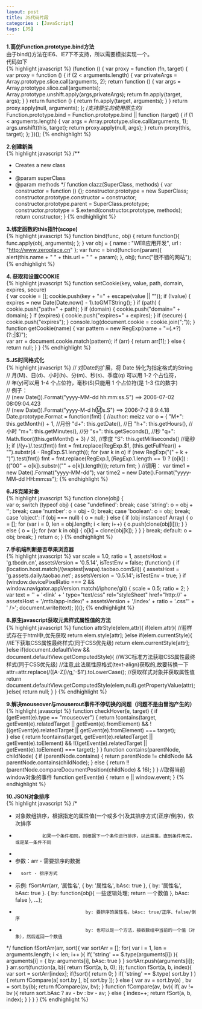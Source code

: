 ```yaml
---
layout: post
title: JS代码片段
categories : [JavaScript]
tags: [JS]
---
```


**1.高仿Function.prototype.bind方法**  
由于bind()方法在IE6、IE7下不支持，所以需要模拟实现一个。  
代码如下     
{% highlight javascript %}
(function () {
            var proxy = function (fn, target) {
                var proxy = function () {
                    if (2 < arguments.length) { 
                        var privateArgs = Array.prototype.slice.call(arguments, 2); 
                        return function () {
                            var args = Array.prototype.slice.call(arguments);
                            Array.prototype.unshift.apply(args,privateArgs);
                            return fn.apply(target, args);
                        }
                    }
                    return function () {
                        return fn.apply(target, arguments);
                    }
                }
                return proxy.apply(null, arguments);
            };
            /*支持原生的使用原生的*/
            Function.prototype.bind = Function.prototype.bind ||
            function (target) {
                if (1 < arguments.length) {
                    var args = Array.prototype.slice.call(arguments, 1); 
                    args.unshift(this, target);
                    return proxy.apply(null, args);
                }
                return proxy(this, target);
            };
})();
{% endhighlight %}

**2.创建新类**  
{% highlight javascript %}
/**
 * Creates a new class
 *
 * @param superClass
 * @param methods
 */
function clazz(SuperClass, methods) {
    var constructor = function () {};
    constructor.prototype = new SuperClass;
    constructor.prototype.constructor = constructor;
    constructor.prototype.parent = SuperClass.prototype;
    constructor.prototype = $.extend(constructor.prototype, methods);
    return constructor;
}
{% endhighlight %}



**3.绑定函数的this指针(scope)**  
{% highlight javascript %}
function bind(func, obj)
{
    return function(){
        func.apply(obj, arguments);
    };
}
var obj = {
    name : "WEB应用开发",
    url  : "http://www.zeroplace.cn"
};
var func = bind(function(param){
    alert(this.name + " " + this.url + " " + param);
}, obj);
func("很不错的网站");  
{% endhighlight %}  

**4. 获取和设置COOKIE**  
{% highlight javascript %}
function setCookie(key, value, path, domain, expires, secure)  
{
    var cookie = [];
    cookie.push(key + "=" + escape(value || ""));
    if (!value) {
        expires = new Date(Date.now() - 1).toGMTString();
    }
    if (path) {
        cookie.push("path=" + path);
    }
    if (domain) {
        cookie.push("domain=" + domain);
    }
    if (expires) {
        cookie.push("expires=" + expires);
    }
    if (secure) {
        cookie.push("expires");
    }
    console.log(document.cookie = cookie.join(";"));
}
function getCookie(name)
{
    var pattern = new RegExp(name + "=(.*?)(?:;|$)");  
    var arr = document.cookie.match(pattern);
    if (arr) {
        return arr[1];
    } else {
        return null;
    }
}
{% endhighlight %}  

**5.JS时间格式化**  
{% highlight javascript %}
// 对Date的扩展，将 Date 转化为指定格式的String  
// 月(M)、日(d)、小时(h)、分(m)、秒(s)、季度(q) 可以用 1-2 个占位符，   
// 年(y)可以用 1-4 个占位符，毫秒(S)只能用 1 个占位符(是 1-3 位的数字)   
// 例子：   
// (new Date()).Format("yyyy-MM-dd hh:mm:ss.S") ==> 2006-07-02 08:09:04.423   
// (new Date()).Format("yyyy-M-d h:m:s.S")      ==> 2006-7-2 8:9:4.18   
Date.prototype.Format = function(fmt) { //author: meizz
    var o = {
        "M+": this.getMonth() + 1, //月份
        "d+": this.getDate(), //日 
        "h+": this.getHours(), //小时
        "m+": this.getMinutes(), //分
        "s+": this.getSeconds(), //秒
        "q+": Math.floor((this.getMonth() + 3) / 3), //季度
        "S": this.getMilliseconds() //毫秒
    };
    if (/(y+)/.test(fmt)) fmt = fmt.replace(RegExp.$1, (this.getFullYear() + "").substr(4 - RegExp.$1.length));
    for (var k in o)
        if (new RegExp("(" + k + ")").test(fmt)) fmt = fmt.replace(RegExp.$1, (RegExp.$1.length == 1) ? (o[k]) : (("00" + o[k]).substr(("" + o[k]).length)));
    return fmt;
}
//调用：
var time1 = new Date().Format("yyyy-MM-dd");
var time2 = new Date().Format("yyyy-MM-dd HH:mm:ss");
{% endhighlight %}  


**6.JS克隆对象**  
{% highlight javascript %}
function clone(obj) {  
    var o;
    switch (typeof obj) {
        case "undefined':
            break;
        case 'string':
            o = obj + '';
            break;
        case 'number':
            o = obj - 0;
            break;
        case 'boolean':
            o = obj;
            break;
        case 'object':
            if (obj === null) {
                o = null;
            } else {
                if (obj instanceof Array) {
                    o = [];
                    for (var i = 0, len = obj.length; i < len; i++) {
                        o.push(clone(obj[i]));
                    }
                } else {
                    o = {};
                    for (var k in obj) {
                        o[k] = clone(obj[k]);
                    }
                }
            }
            break;
        default:
            o = obj;
            break;
    }
    return o;
}
{% endhighlight %}  


**7.手机端判断是否苹果浏览器**  
{% highlight javascript %}
var scale = 1.0, ratio = 1, assetsHost = 'g.tbcdn.cn', assetsVersion = '0.5.14', isTestEnv = false;
(function() {
    if (location.host.match(/(waptest|wapa)\.taobao\.com$/i)) {
        assetsHost = 'g.assets.daily.taobao.net';
        assetsVersion = '0.5.14';
        isTestEnv = true;
    }
    if (window.devicePixelRatio === 2 && window.navigator.appVersion.match(/iphone/gi)) {
        scale = 0.5;
        ratio = 2;
    }
    var text = '<meta name="viewport" content="initial-scale=' + scale + ', maximum-scale=' + scale +', minimum-scale=' + scale + ', user-scalable=no" />'
        + '<link' + ' type="text/css" rel="styleSheet" href="http://' + assetsHost + '/mtb/app-index/' + assetsVersion + '/index' + ratio + '.css"' + ' />';
    document.write(text);
})();
{% endhighlight %}  


**8.原生javascript获取元素样式属性值的方法**  
{% highlight javascript %}
function attrStyle(elem,attr){ 
    if(elem.attr){ 
        //若样式存在于html中,优先获取 
        return elem.style[attr]; 
    }else if(elem.currentStyle){ 
        //IE下获取CSS属性最终样式(同于CSS优先级) 
        return elem.currentStyle[attr]; 
    }else if(document.defaultView && document.defaultView.getComputedStyle){ 
        //W3C标准方法获取CSS属性最终样式(同于CSS优先级) 
        //注意,此法属性原格式(text-align)获取的,故要转换一下 
        attr=attr.replace(/([A-Z])/g,'-$1').toLowerCase(); 
        //获取样式对象并获取属性值 
        return document.defaultView.getComputedStyle(elem,null).getPropertyValue(attr); 
    }else{ 
        return null; 
    } 
}
{% endhighlight %} 


**9.解决mouseover与mouserout事件不停切换的问题（问题不是由冒泡产生的）**  
{% highlight javascript %}
function checkHover(e, target) {
  if (getEvent(e).type == "mouseover") {
    return !contains(target, getEvent(e).relatedTarget
            || getEvent(e).fromElement)
            && !((getEvent(e).relatedTarget || getEvent(e).fromElement) === target);  
  } else {
    return !contains(target, getEvent(e).relatedTarget
            || getEvent(e).toElement)
            && !((getEvent(e).relatedTarget || getEvent(e).toElement) === target);
  }
}
function contains(parentNode, childNode) {
  if (parentNode.contains) {
    return parentNode != childNode && parentNode.contains(childNode);
  } else {
    return !!(parentNode.compareDocumentPosition(childNode) & 16);
  }
}
//取得当前window对象的事件
function getEvent(e) {
    return e || window.event;
} 
{% endhighlight %} 


**10.JSON对象排序**  
{% highlight javascript %}
/*
* 对象数组排序，根据指定的属性值(一个或多个)及其排序方式(正序/倒序)，依次排序
*               如果一个条件相同，则根据下一个条件进行排序，以此类推，直到条件用完，或是某一条件不同
*
* 参数：arr  - 需要排序的数据
*       sort - 排序方式
* 示例: fSortArr(arr, '属性名', { by: '属性名', bAsc: true }, { by: '属性名', bAsc: true }. { by: function(obj){ 一些逻辑处理; return 一个数值 }, bAsc: false }, ...);
*                               by: 要排序的属性名，bAsc: true/正序、false/倒序
*                               by: 也可以是一个方法，接收数组中当前的一个值（对象），然后返回一个数值
*/
function fSortArr(arr, sort){
  var sortArr = [];
  for( var i = 1, len = arguments.length; i < len; i++ ){
    if( 'string' == $.type(arguments[i]) ){
      arguments[i] = { by: arguments[i], bAsc: true }
    }
    sortArr.push(arguments[i]);
  }
  arr.sort(function(a, b){
    return fSort(a, b, 0);
  });
  function fSort(a, b, index){
    var sort = sortArr[index];
    if(!sort){
      return 0;
    }
    if( 'string' == $.type( sort.by ) ){
      return fCompare(a[ sort.by ], b[ sort.by ]);
    } else {
      var av = sort.by(a)
        , bv = sort.by(b);
      return fCompare(av, bv);
    }
    function fCompare(av, bv){
      if( av != bv ){
        return sort.bAsc ? av - bv : bv - av;
      } else {
        index++;
        return fSort(a, b, index);
      }
    }
  }
}
{% endhighlight %} 